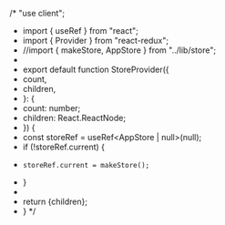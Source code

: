 /* "use client";
 * import { useRef } from "react";
 * import { Provider } from "react-redux";
 * //import { makeStore, AppStore } from "../lib/store";
 *
 * export default function StoreProvider({
 *   count,
 *   children,
 * }: {
 *   count: number;
 *   children: React.ReactNode;
 * }) {
 *   const storeRef = useRef<AppStore | null>(null);
 *   if (!storeRef.current) {
 *     storeRef.current = makeStore();
 *   }
 *
 *   return <Provider store={storeRef.current}>{children}</Provider>;
 * } */

